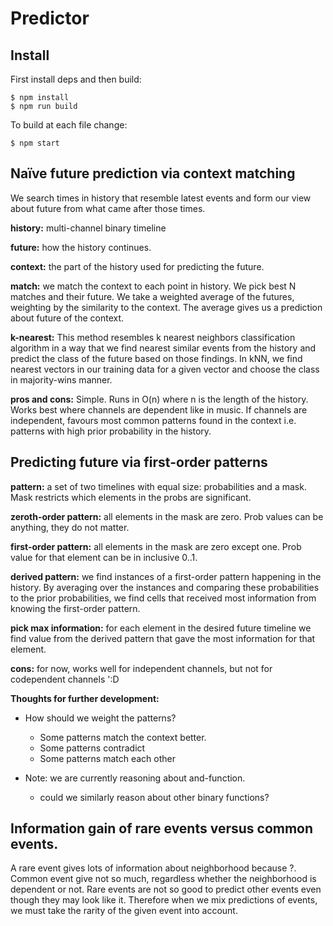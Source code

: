 # Predictor

## Install

First install deps and then build:

    $ npm install
    $ npm run build

To build at each file change:

    $ npm start

## Naïve future prediction via context matching

We search times in history that resemble latest events and form our view about future from what came after those times.

**history:** multi-channel binary timeline

**future:** how the history continues.

**context:** the part of the history used for predicting the future.

**match:** we match the context to each point in history. We pick best N matches and their future. We take a weighted average of the futures, weighting by the similarity to the context. The average gives us a prediction about future of the context.

**k-nearest:** This method resembles k nearest neighbors classification algorithm in a way that we find nearest similar events from the history and predict the class of the future based on those findings. In kNN, we find nearest vectors in our training data for a given vector and choose the class in majority-wins manner.

**pros and cons:** Simple. Runs in O(n) where n is the length of the history. Works best where channels are dependent like in music. If channels are independent, favours most common patterns found in the context i.e. patterns with high prior probability in the history.

## Predicting future via first-order patterns

**pattern:** a set of two timelines with equal size: probabilities and a mask. Mask restricts which elements in the probs are significant.

**zeroth-order pattern:** all elements in the mask are zero. Prob values can be anything, they do not matter.

**first-order pattern:** all elements in the mask are zero except one. Prob value for that element can be in inclusive 0..1.

**derived pattern:** we find instances of a first-order pattern happening in the history. By averaging over the instances and comparing these probabilities to the prior probabilities, we find cells that received most information from knowing the first-order pattern.

**pick max information:** for each element in the desired future timeline we find value from the derived pattern that gave the most information for that element.

**cons:** for now, works well for independent channels, but not for codependent channels ':D

**Thoughts for further development:**

- How should we weight the patterns?
  - Some patterns match the context better.
  - Some patterns contradict
  - Some patterns match each other

- Note: we are currently reasoning about and-function.
  - could we similarly reason about other binary functions?

## Information gain of rare events versus common events.

A rare event gives lots of information about neighborhood because ?. Common event give not so much, regardless whether the neighborhood is dependent or not. Rare events are not so good to predict other events even though they may look like it. Therefore when we mix predictions of events, we must take the rarity of the given event into account.
